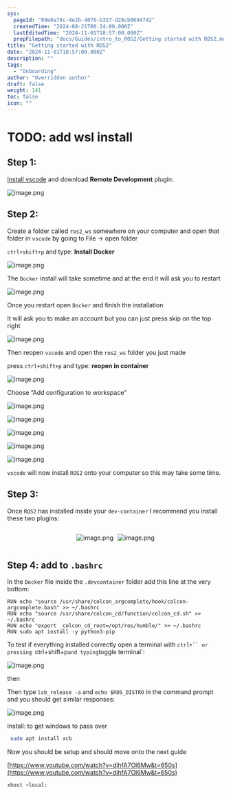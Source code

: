 ```yaml
---
sys:
  pageId: "89e0a78c-4e2b-4070-b327-d28cb0694742"
  createdTime: "2024-08-21T00:24:00.000Z"
  lastEditedTime: "2024-11-01T18:57:00.000Z"
  propFilepath: "docs/Guides/intro_to_ROS2/Getting started with ROS2.md"
title: "Getting started with ROS2"
date: "2024-11-01T18:57:00.000Z"
description: ""
tags:
  - "Onboarding"
author: "Overridden author"
draft: false
weight: 141
toc: false
icon: ""
---
```


# TODO: add wsl install

## Step 1:

[Install vscode](https://code.visualstudio.com/download) and download **Remote Development** plugin:

![image.png](https://prod-files-secure.s3.us-west-2.amazonaws.com/d518164a-d88e-44d1-a4ee-3adb3bd8bce0/efb52993-1881-4a40-b95e-6f020334f022/image.png?X-Amz-Algorithm=AWS4-HMAC-SHA256&X-Amz-Content-Sha256=UNSIGNED-PAYLOAD&X-Amz-Credential=ASIAZI2LB4665YA4WYWA%2F20250404%2Fus-west-2%2Fs3%2Faws4_request&X-Amz-Date=20250404T110737Z&X-Amz-Expires=3600&X-Amz-Security-Token=IQoJb3JpZ2luX2VjEJv%2F%2F%2F%2F%2F%2F%2F%2F%2F%2FwEaCXVzLXdlc3QtMiJGMEQCIGDB5cmFIqp9mNf%2F8hXwT7%2BYo%2FiJa1aF3h3qIQZ%2FBzp5AiAhN3fSErjOfm0J6d3zqP%2B9wVijgmAjcy8vs%2FBQsaz8mSr%2FAwgTEAAaDDYzNzQyMzE4MzgwNSIMYnqL5tGoxzCgXW7QKtwD%2BOPNfHizgLrTs%2FpQl1l4MIKA6PpL3YF%2B7XMRPd2LHYNVPwzML446ArXqefTdoTpaKgAA03CasBYOxyGuOjpmVsi7Fo2VS0hSP6c7Wh%2F%2FK3uR5m6VlLS%2BUald9cccAHQmNFtRbSOekeY4TsfaicuYL6nhiSzcn0iLHNsBW%2FYOXb%2BwHIoXVb159BaDC1aPlArTe9FIY3DaCVgPx1%2B9M6mX3%2BNocG3374JoInsMpd1gFSWbWUyBpEjqYua56noDC1HbpS0T4HDlZZDAdj089DaAE8bLasj8UOBgFYhIuC6nhWkmEZj23zp%2BD3nG%2FfcrHCZUlIsCIbmtvlRjF%2FsUedgKo8leI5PVzkavjzGU1h1dgOQc9882iw0%2Fq6O1Yhp7EK9W%2Bt%2FPaUM70SXjVOJ8iWv%2BxlinnWRz5WWPtUcaClZtFatOeZwnuXRRTTbWxZDTuzbEhY%2FyH5dsOhUp1EgU%2BmjATveXtDysHbpBXjPSLQBulSTnyy%2FN7BFTqEcXwb7WX%2Bd9wgY3ROzMYTMos01FxW0o%2BSXwewq9ZxvcQLonuFk69ynnhtrU6z3afBXfvviE6G%2FV7rRc2OgsNvd8iP2NiLvOotw0isYY9XOUqzFMREU06oF1jXzNEV%2BHsQx1y%2Fsw%2FOO%2BvwY6pgHGnqa%2BNZombhuinN4n9EZr4jjPLRGHuRrzrSKcB3LD5Nt7yDnq%2FwguYsci0cGMXtZKh%2FKyjscS5fHSSIt9Lkv1FIt0VRAHdzVlrQhDERIelwkMDDkd8W5mmRi9hNyyRAPTMfMzLeqMXrRRSAxitpzLPnaxk5vVTLXJDi%2BTO4od9IdFx8sBhlT1CgI4YRJis6FZi8j1baupEK4fTRBzLVCrRp2AuvHP&X-Amz-Signature=fffc2885be0dac9b95c9e92c2d29bca6b47e5544937c46cecdae3cb2148bfcb6&X-Amz-SignedHeaders=host&x-id=GetObject)

## Step 2:

Create a folder called `ros2_ws` somewhere on your computer and open that folder in `vscode` by going to File → open folder 

`ctrl+shift+p` and type: **Install Docker**

![image.png](https://prod-files-secure.s3.us-west-2.amazonaws.com/d518164a-d88e-44d1-a4ee-3adb3bd8bce0/2269dc0e-1cd5-47ff-bceb-c04ad9b2eab0/image.png?X-Amz-Algorithm=AWS4-HMAC-SHA256&X-Amz-Content-Sha256=UNSIGNED-PAYLOAD&X-Amz-Credential=ASIAZI2LB4665YA4WYWA%2F20250404%2Fus-west-2%2Fs3%2Faws4_request&X-Amz-Date=20250404T110737Z&X-Amz-Expires=3600&X-Amz-Security-Token=IQoJb3JpZ2luX2VjEJv%2F%2F%2F%2F%2F%2F%2F%2F%2F%2FwEaCXVzLXdlc3QtMiJGMEQCIGDB5cmFIqp9mNf%2F8hXwT7%2BYo%2FiJa1aF3h3qIQZ%2FBzp5AiAhN3fSErjOfm0J6d3zqP%2B9wVijgmAjcy8vs%2FBQsaz8mSr%2FAwgTEAAaDDYzNzQyMzE4MzgwNSIMYnqL5tGoxzCgXW7QKtwD%2BOPNfHizgLrTs%2FpQl1l4MIKA6PpL3YF%2B7XMRPd2LHYNVPwzML446ArXqefTdoTpaKgAA03CasBYOxyGuOjpmVsi7Fo2VS0hSP6c7Wh%2F%2FK3uR5m6VlLS%2BUald9cccAHQmNFtRbSOekeY4TsfaicuYL6nhiSzcn0iLHNsBW%2FYOXb%2BwHIoXVb159BaDC1aPlArTe9FIY3DaCVgPx1%2B9M6mX3%2BNocG3374JoInsMpd1gFSWbWUyBpEjqYua56noDC1HbpS0T4HDlZZDAdj089DaAE8bLasj8UOBgFYhIuC6nhWkmEZj23zp%2BD3nG%2FfcrHCZUlIsCIbmtvlRjF%2FsUedgKo8leI5PVzkavjzGU1h1dgOQc9882iw0%2Fq6O1Yhp7EK9W%2Bt%2FPaUM70SXjVOJ8iWv%2BxlinnWRz5WWPtUcaClZtFatOeZwnuXRRTTbWxZDTuzbEhY%2FyH5dsOhUp1EgU%2BmjATveXtDysHbpBXjPSLQBulSTnyy%2FN7BFTqEcXwb7WX%2Bd9wgY3ROzMYTMos01FxW0o%2BSXwewq9ZxvcQLonuFk69ynnhtrU6z3afBXfvviE6G%2FV7rRc2OgsNvd8iP2NiLvOotw0isYY9XOUqzFMREU06oF1jXzNEV%2BHsQx1y%2Fsw%2FOO%2BvwY6pgHGnqa%2BNZombhuinN4n9EZr4jjPLRGHuRrzrSKcB3LD5Nt7yDnq%2FwguYsci0cGMXtZKh%2FKyjscS5fHSSIt9Lkv1FIt0VRAHdzVlrQhDERIelwkMDDkd8W5mmRi9hNyyRAPTMfMzLeqMXrRRSAxitpzLPnaxk5vVTLXJDi%2BTO4od9IdFx8sBhlT1CgI4YRJis6FZi8j1baupEK4fTRBzLVCrRp2AuvHP&X-Amz-Signature=40ae67c0c658244c97c5990ab0e061c6334b1522a76be1e2d1f0092a4c811f2e&X-Amz-SignedHeaders=host&x-id=GetObject)

The `Docker` install will take sometime and at the end it will ask you to restart

![image.png](https://prod-files-secure.s3.us-west-2.amazonaws.com/d518164a-d88e-44d1-a4ee-3adb3bd8bce0/ed233f78-be33-4b1f-b89c-9c346c0e961e/image.png?X-Amz-Algorithm=AWS4-HMAC-SHA256&X-Amz-Content-Sha256=UNSIGNED-PAYLOAD&X-Amz-Credential=ASIAZI2LB4665YA4WYWA%2F20250404%2Fus-west-2%2Fs3%2Faws4_request&X-Amz-Date=20250404T110737Z&X-Amz-Expires=3600&X-Amz-Security-Token=IQoJb3JpZ2luX2VjEJv%2F%2F%2F%2F%2F%2F%2F%2F%2F%2FwEaCXVzLXdlc3QtMiJGMEQCIGDB5cmFIqp9mNf%2F8hXwT7%2BYo%2FiJa1aF3h3qIQZ%2FBzp5AiAhN3fSErjOfm0J6d3zqP%2B9wVijgmAjcy8vs%2FBQsaz8mSr%2FAwgTEAAaDDYzNzQyMzE4MzgwNSIMYnqL5tGoxzCgXW7QKtwD%2BOPNfHizgLrTs%2FpQl1l4MIKA6PpL3YF%2B7XMRPd2LHYNVPwzML446ArXqefTdoTpaKgAA03CasBYOxyGuOjpmVsi7Fo2VS0hSP6c7Wh%2F%2FK3uR5m6VlLS%2BUald9cccAHQmNFtRbSOekeY4TsfaicuYL6nhiSzcn0iLHNsBW%2FYOXb%2BwHIoXVb159BaDC1aPlArTe9FIY3DaCVgPx1%2B9M6mX3%2BNocG3374JoInsMpd1gFSWbWUyBpEjqYua56noDC1HbpS0T4HDlZZDAdj089DaAE8bLasj8UOBgFYhIuC6nhWkmEZj23zp%2BD3nG%2FfcrHCZUlIsCIbmtvlRjF%2FsUedgKo8leI5PVzkavjzGU1h1dgOQc9882iw0%2Fq6O1Yhp7EK9W%2Bt%2FPaUM70SXjVOJ8iWv%2BxlinnWRz5WWPtUcaClZtFatOeZwnuXRRTTbWxZDTuzbEhY%2FyH5dsOhUp1EgU%2BmjATveXtDysHbpBXjPSLQBulSTnyy%2FN7BFTqEcXwb7WX%2Bd9wgY3ROzMYTMos01FxW0o%2BSXwewq9ZxvcQLonuFk69ynnhtrU6z3afBXfvviE6G%2FV7rRc2OgsNvd8iP2NiLvOotw0isYY9XOUqzFMREU06oF1jXzNEV%2BHsQx1y%2Fsw%2FOO%2BvwY6pgHGnqa%2BNZombhuinN4n9EZr4jjPLRGHuRrzrSKcB3LD5Nt7yDnq%2FwguYsci0cGMXtZKh%2FKyjscS5fHSSIt9Lkv1FIt0VRAHdzVlrQhDERIelwkMDDkd8W5mmRi9hNyyRAPTMfMzLeqMXrRRSAxitpzLPnaxk5vVTLXJDi%2BTO4od9IdFx8sBhlT1CgI4YRJis6FZi8j1baupEK4fTRBzLVCrRp2AuvHP&X-Amz-Signature=3f26b8a506ef40e986272608573405d09e77202c187050ae2b01ab4d2ba16349&X-Amz-SignedHeaders=host&x-id=GetObject)

Once you restart open `Docker` and finish the installation

It will ask you to make an account but you can just press skip on the top right

![image.png](https://prod-files-secure.s3.us-west-2.amazonaws.com/d518164a-d88e-44d1-a4ee-3adb3bd8bce0/21010ad9-1659-4fd9-9f59-9932a09b2a3d/image.png?X-Amz-Algorithm=AWS4-HMAC-SHA256&X-Amz-Content-Sha256=UNSIGNED-PAYLOAD&X-Amz-Credential=ASIAZI2LB4665YA4WYWA%2F20250404%2Fus-west-2%2Fs3%2Faws4_request&X-Amz-Date=20250404T110737Z&X-Amz-Expires=3600&X-Amz-Security-Token=IQoJb3JpZ2luX2VjEJv%2F%2F%2F%2F%2F%2F%2F%2F%2F%2FwEaCXVzLXdlc3QtMiJGMEQCIGDB5cmFIqp9mNf%2F8hXwT7%2BYo%2FiJa1aF3h3qIQZ%2FBzp5AiAhN3fSErjOfm0J6d3zqP%2B9wVijgmAjcy8vs%2FBQsaz8mSr%2FAwgTEAAaDDYzNzQyMzE4MzgwNSIMYnqL5tGoxzCgXW7QKtwD%2BOPNfHizgLrTs%2FpQl1l4MIKA6PpL3YF%2B7XMRPd2LHYNVPwzML446ArXqefTdoTpaKgAA03CasBYOxyGuOjpmVsi7Fo2VS0hSP6c7Wh%2F%2FK3uR5m6VlLS%2BUald9cccAHQmNFtRbSOekeY4TsfaicuYL6nhiSzcn0iLHNsBW%2FYOXb%2BwHIoXVb159BaDC1aPlArTe9FIY3DaCVgPx1%2B9M6mX3%2BNocG3374JoInsMpd1gFSWbWUyBpEjqYua56noDC1HbpS0T4HDlZZDAdj089DaAE8bLasj8UOBgFYhIuC6nhWkmEZj23zp%2BD3nG%2FfcrHCZUlIsCIbmtvlRjF%2FsUedgKo8leI5PVzkavjzGU1h1dgOQc9882iw0%2Fq6O1Yhp7EK9W%2Bt%2FPaUM70SXjVOJ8iWv%2BxlinnWRz5WWPtUcaClZtFatOeZwnuXRRTTbWxZDTuzbEhY%2FyH5dsOhUp1EgU%2BmjATveXtDysHbpBXjPSLQBulSTnyy%2FN7BFTqEcXwb7WX%2Bd9wgY3ROzMYTMos01FxW0o%2BSXwewq9ZxvcQLonuFk69ynnhtrU6z3afBXfvviE6G%2FV7rRc2OgsNvd8iP2NiLvOotw0isYY9XOUqzFMREU06oF1jXzNEV%2BHsQx1y%2Fsw%2FOO%2BvwY6pgHGnqa%2BNZombhuinN4n9EZr4jjPLRGHuRrzrSKcB3LD5Nt7yDnq%2FwguYsci0cGMXtZKh%2FKyjscS5fHSSIt9Lkv1FIt0VRAHdzVlrQhDERIelwkMDDkd8W5mmRi9hNyyRAPTMfMzLeqMXrRRSAxitpzLPnaxk5vVTLXJDi%2BTO4od9IdFx8sBhlT1CgI4YRJis6FZi8j1baupEK4fTRBzLVCrRp2AuvHP&X-Amz-Signature=492a7abe8b450d4692e49912035d3dcebbac92178e906b66261cab9e7d9bca35&X-Amz-SignedHeaders=host&x-id=GetObject)

Then reopen `vscode` and open the `ros2_ws` folder you just made

press `ctrl+shift+p` and type: **reopen in container**

![image.png](https://prod-files-secure.s3.us-west-2.amazonaws.com/d518164a-d88e-44d1-a4ee-3adb3bd8bce0/4e93b8c2-41ad-488c-8095-c74205196118/image.png?X-Amz-Algorithm=AWS4-HMAC-SHA256&X-Amz-Content-Sha256=UNSIGNED-PAYLOAD&X-Amz-Credential=ASIAZI2LB4665YA4WYWA%2F20250404%2Fus-west-2%2Fs3%2Faws4_request&X-Amz-Date=20250404T110737Z&X-Amz-Expires=3600&X-Amz-Security-Token=IQoJb3JpZ2luX2VjEJv%2F%2F%2F%2F%2F%2F%2F%2F%2F%2FwEaCXVzLXdlc3QtMiJGMEQCIGDB5cmFIqp9mNf%2F8hXwT7%2BYo%2FiJa1aF3h3qIQZ%2FBzp5AiAhN3fSErjOfm0J6d3zqP%2B9wVijgmAjcy8vs%2FBQsaz8mSr%2FAwgTEAAaDDYzNzQyMzE4MzgwNSIMYnqL5tGoxzCgXW7QKtwD%2BOPNfHizgLrTs%2FpQl1l4MIKA6PpL3YF%2B7XMRPd2LHYNVPwzML446ArXqefTdoTpaKgAA03CasBYOxyGuOjpmVsi7Fo2VS0hSP6c7Wh%2F%2FK3uR5m6VlLS%2BUald9cccAHQmNFtRbSOekeY4TsfaicuYL6nhiSzcn0iLHNsBW%2FYOXb%2BwHIoXVb159BaDC1aPlArTe9FIY3DaCVgPx1%2B9M6mX3%2BNocG3374JoInsMpd1gFSWbWUyBpEjqYua56noDC1HbpS0T4HDlZZDAdj089DaAE8bLasj8UOBgFYhIuC6nhWkmEZj23zp%2BD3nG%2FfcrHCZUlIsCIbmtvlRjF%2FsUedgKo8leI5PVzkavjzGU1h1dgOQc9882iw0%2Fq6O1Yhp7EK9W%2Bt%2FPaUM70SXjVOJ8iWv%2BxlinnWRz5WWPtUcaClZtFatOeZwnuXRRTTbWxZDTuzbEhY%2FyH5dsOhUp1EgU%2BmjATveXtDysHbpBXjPSLQBulSTnyy%2FN7BFTqEcXwb7WX%2Bd9wgY3ROzMYTMos01FxW0o%2BSXwewq9ZxvcQLonuFk69ynnhtrU6z3afBXfvviE6G%2FV7rRc2OgsNvd8iP2NiLvOotw0isYY9XOUqzFMREU06oF1jXzNEV%2BHsQx1y%2Fsw%2FOO%2BvwY6pgHGnqa%2BNZombhuinN4n9EZr4jjPLRGHuRrzrSKcB3LD5Nt7yDnq%2FwguYsci0cGMXtZKh%2FKyjscS5fHSSIt9Lkv1FIt0VRAHdzVlrQhDERIelwkMDDkd8W5mmRi9hNyyRAPTMfMzLeqMXrRRSAxitpzLPnaxk5vVTLXJDi%2BTO4od9IdFx8sBhlT1CgI4YRJis6FZi8j1baupEK4fTRBzLVCrRp2AuvHP&X-Amz-Signature=ac84515ea57e70e336bbc97ca8d24ecdc4e60657c02cc9804d8aa1bbeaf3b2c8&X-Amz-SignedHeaders=host&x-id=GetObject)

Choose “Add configuration to workspace”

![image.png](https://prod-files-secure.s3.us-west-2.amazonaws.com/d518164a-d88e-44d1-a4ee-3adb3bd8bce0/9560b282-5060-4989-ba37-97e7b2c22476/image.png?X-Amz-Algorithm=AWS4-HMAC-SHA256&X-Amz-Content-Sha256=UNSIGNED-PAYLOAD&X-Amz-Credential=ASIAZI2LB4665YA4WYWA%2F20250404%2Fus-west-2%2Fs3%2Faws4_request&X-Amz-Date=20250404T110737Z&X-Amz-Expires=3600&X-Amz-Security-Token=IQoJb3JpZ2luX2VjEJv%2F%2F%2F%2F%2F%2F%2F%2F%2F%2FwEaCXVzLXdlc3QtMiJGMEQCIGDB5cmFIqp9mNf%2F8hXwT7%2BYo%2FiJa1aF3h3qIQZ%2FBzp5AiAhN3fSErjOfm0J6d3zqP%2B9wVijgmAjcy8vs%2FBQsaz8mSr%2FAwgTEAAaDDYzNzQyMzE4MzgwNSIMYnqL5tGoxzCgXW7QKtwD%2BOPNfHizgLrTs%2FpQl1l4MIKA6PpL3YF%2B7XMRPd2LHYNVPwzML446ArXqefTdoTpaKgAA03CasBYOxyGuOjpmVsi7Fo2VS0hSP6c7Wh%2F%2FK3uR5m6VlLS%2BUald9cccAHQmNFtRbSOekeY4TsfaicuYL6nhiSzcn0iLHNsBW%2FYOXb%2BwHIoXVb159BaDC1aPlArTe9FIY3DaCVgPx1%2B9M6mX3%2BNocG3374JoInsMpd1gFSWbWUyBpEjqYua56noDC1HbpS0T4HDlZZDAdj089DaAE8bLasj8UOBgFYhIuC6nhWkmEZj23zp%2BD3nG%2FfcrHCZUlIsCIbmtvlRjF%2FsUedgKo8leI5PVzkavjzGU1h1dgOQc9882iw0%2Fq6O1Yhp7EK9W%2Bt%2FPaUM70SXjVOJ8iWv%2BxlinnWRz5WWPtUcaClZtFatOeZwnuXRRTTbWxZDTuzbEhY%2FyH5dsOhUp1EgU%2BmjATveXtDysHbpBXjPSLQBulSTnyy%2FN7BFTqEcXwb7WX%2Bd9wgY3ROzMYTMos01FxW0o%2BSXwewq9ZxvcQLonuFk69ynnhtrU6z3afBXfvviE6G%2FV7rRc2OgsNvd8iP2NiLvOotw0isYY9XOUqzFMREU06oF1jXzNEV%2BHsQx1y%2Fsw%2FOO%2BvwY6pgHGnqa%2BNZombhuinN4n9EZr4jjPLRGHuRrzrSKcB3LD5Nt7yDnq%2FwguYsci0cGMXtZKh%2FKyjscS5fHSSIt9Lkv1FIt0VRAHdzVlrQhDERIelwkMDDkd8W5mmRi9hNyyRAPTMfMzLeqMXrRRSAxitpzLPnaxk5vVTLXJDi%2BTO4od9IdFx8sBhlT1CgI4YRJis6FZi8j1baupEK4fTRBzLVCrRp2AuvHP&X-Amz-Signature=3689fce110f6561b6b7fdc5330bcd0e5e10edd40fea8b77216b5b80fec016387&X-Amz-SignedHeaders=host&x-id=GetObject)

![image.png](https://prod-files-secure.s3.us-west-2.amazonaws.com/d518164a-d88e-44d1-a4ee-3adb3bd8bce0/2ee63f81-886b-48e8-a553-dc6e5eac99e4/image.png?X-Amz-Algorithm=AWS4-HMAC-SHA256&X-Amz-Content-Sha256=UNSIGNED-PAYLOAD&X-Amz-Credential=ASIAZI2LB4665YA4WYWA%2F20250404%2Fus-west-2%2Fs3%2Faws4_request&X-Amz-Date=20250404T110737Z&X-Amz-Expires=3600&X-Amz-Security-Token=IQoJb3JpZ2luX2VjEJv%2F%2F%2F%2F%2F%2F%2F%2F%2F%2FwEaCXVzLXdlc3QtMiJGMEQCIGDB5cmFIqp9mNf%2F8hXwT7%2BYo%2FiJa1aF3h3qIQZ%2FBzp5AiAhN3fSErjOfm0J6d3zqP%2B9wVijgmAjcy8vs%2FBQsaz8mSr%2FAwgTEAAaDDYzNzQyMzE4MzgwNSIMYnqL5tGoxzCgXW7QKtwD%2BOPNfHizgLrTs%2FpQl1l4MIKA6PpL3YF%2B7XMRPd2LHYNVPwzML446ArXqefTdoTpaKgAA03CasBYOxyGuOjpmVsi7Fo2VS0hSP6c7Wh%2F%2FK3uR5m6VlLS%2BUald9cccAHQmNFtRbSOekeY4TsfaicuYL6nhiSzcn0iLHNsBW%2FYOXb%2BwHIoXVb159BaDC1aPlArTe9FIY3DaCVgPx1%2B9M6mX3%2BNocG3374JoInsMpd1gFSWbWUyBpEjqYua56noDC1HbpS0T4HDlZZDAdj089DaAE8bLasj8UOBgFYhIuC6nhWkmEZj23zp%2BD3nG%2FfcrHCZUlIsCIbmtvlRjF%2FsUedgKo8leI5PVzkavjzGU1h1dgOQc9882iw0%2Fq6O1Yhp7EK9W%2Bt%2FPaUM70SXjVOJ8iWv%2BxlinnWRz5WWPtUcaClZtFatOeZwnuXRRTTbWxZDTuzbEhY%2FyH5dsOhUp1EgU%2BmjATveXtDysHbpBXjPSLQBulSTnyy%2FN7BFTqEcXwb7WX%2Bd9wgY3ROzMYTMos01FxW0o%2BSXwewq9ZxvcQLonuFk69ynnhtrU6z3afBXfvviE6G%2FV7rRc2OgsNvd8iP2NiLvOotw0isYY9XOUqzFMREU06oF1jXzNEV%2BHsQx1y%2Fsw%2FOO%2BvwY6pgHGnqa%2BNZombhuinN4n9EZr4jjPLRGHuRrzrSKcB3LD5Nt7yDnq%2FwguYsci0cGMXtZKh%2FKyjscS5fHSSIt9Lkv1FIt0VRAHdzVlrQhDERIelwkMDDkd8W5mmRi9hNyyRAPTMfMzLeqMXrRRSAxitpzLPnaxk5vVTLXJDi%2BTO4od9IdFx8sBhlT1CgI4YRJis6FZi8j1baupEK4fTRBzLVCrRp2AuvHP&X-Amz-Signature=25b4fcd2863094286df65bbf85e0d852ca9e4577fce978814da1974aafd905a5&X-Amz-SignedHeaders=host&x-id=GetObject)

![image.png](https://prod-files-secure.s3.us-west-2.amazonaws.com/d518164a-d88e-44d1-a4ee-3adb3bd8bce0/ae1580b2-b048-407e-aed9-b584224a7a04/image.png?X-Amz-Algorithm=AWS4-HMAC-SHA256&X-Amz-Content-Sha256=UNSIGNED-PAYLOAD&X-Amz-Credential=ASIAZI2LB4665YA4WYWA%2F20250404%2Fus-west-2%2Fs3%2Faws4_request&X-Amz-Date=20250404T110737Z&X-Amz-Expires=3600&X-Amz-Security-Token=IQoJb3JpZ2luX2VjEJv%2F%2F%2F%2F%2F%2F%2F%2F%2F%2FwEaCXVzLXdlc3QtMiJGMEQCIGDB5cmFIqp9mNf%2F8hXwT7%2BYo%2FiJa1aF3h3qIQZ%2FBzp5AiAhN3fSErjOfm0J6d3zqP%2B9wVijgmAjcy8vs%2FBQsaz8mSr%2FAwgTEAAaDDYzNzQyMzE4MzgwNSIMYnqL5tGoxzCgXW7QKtwD%2BOPNfHizgLrTs%2FpQl1l4MIKA6PpL3YF%2B7XMRPd2LHYNVPwzML446ArXqefTdoTpaKgAA03CasBYOxyGuOjpmVsi7Fo2VS0hSP6c7Wh%2F%2FK3uR5m6VlLS%2BUald9cccAHQmNFtRbSOekeY4TsfaicuYL6nhiSzcn0iLHNsBW%2FYOXb%2BwHIoXVb159BaDC1aPlArTe9FIY3DaCVgPx1%2B9M6mX3%2BNocG3374JoInsMpd1gFSWbWUyBpEjqYua56noDC1HbpS0T4HDlZZDAdj089DaAE8bLasj8UOBgFYhIuC6nhWkmEZj23zp%2BD3nG%2FfcrHCZUlIsCIbmtvlRjF%2FsUedgKo8leI5PVzkavjzGU1h1dgOQc9882iw0%2Fq6O1Yhp7EK9W%2Bt%2FPaUM70SXjVOJ8iWv%2BxlinnWRz5WWPtUcaClZtFatOeZwnuXRRTTbWxZDTuzbEhY%2FyH5dsOhUp1EgU%2BmjATveXtDysHbpBXjPSLQBulSTnyy%2FN7BFTqEcXwb7WX%2Bd9wgY3ROzMYTMos01FxW0o%2BSXwewq9ZxvcQLonuFk69ynnhtrU6z3afBXfvviE6G%2FV7rRc2OgsNvd8iP2NiLvOotw0isYY9XOUqzFMREU06oF1jXzNEV%2BHsQx1y%2Fsw%2FOO%2BvwY6pgHGnqa%2BNZombhuinN4n9EZr4jjPLRGHuRrzrSKcB3LD5Nt7yDnq%2FwguYsci0cGMXtZKh%2FKyjscS5fHSSIt9Lkv1FIt0VRAHdzVlrQhDERIelwkMDDkd8W5mmRi9hNyyRAPTMfMzLeqMXrRRSAxitpzLPnaxk5vVTLXJDi%2BTO4od9IdFx8sBhlT1CgI4YRJis6FZi8j1baupEK4fTRBzLVCrRp2AuvHP&X-Amz-Signature=b87b2a2995e9f631348d23e86c62af239f7fb990a83ceb369950ff515cbf2666&X-Amz-SignedHeaders=host&x-id=GetObject)

![image.png](https://prod-files-secure.s3.us-west-2.amazonaws.com/d518164a-d88e-44d1-a4ee-3adb3bd8bce0/53255b28-f75e-430f-b9e3-c0ac8577e42b/image.png?X-Amz-Algorithm=AWS4-HMAC-SHA256&X-Amz-Content-Sha256=UNSIGNED-PAYLOAD&X-Amz-Credential=ASIAZI2LB4665YA4WYWA%2F20250404%2Fus-west-2%2Fs3%2Faws4_request&X-Amz-Date=20250404T110737Z&X-Amz-Expires=3600&X-Amz-Security-Token=IQoJb3JpZ2luX2VjEJv%2F%2F%2F%2F%2F%2F%2F%2F%2F%2FwEaCXVzLXdlc3QtMiJGMEQCIGDB5cmFIqp9mNf%2F8hXwT7%2BYo%2FiJa1aF3h3qIQZ%2FBzp5AiAhN3fSErjOfm0J6d3zqP%2B9wVijgmAjcy8vs%2FBQsaz8mSr%2FAwgTEAAaDDYzNzQyMzE4MzgwNSIMYnqL5tGoxzCgXW7QKtwD%2BOPNfHizgLrTs%2FpQl1l4MIKA6PpL3YF%2B7XMRPd2LHYNVPwzML446ArXqefTdoTpaKgAA03CasBYOxyGuOjpmVsi7Fo2VS0hSP6c7Wh%2F%2FK3uR5m6VlLS%2BUald9cccAHQmNFtRbSOekeY4TsfaicuYL6nhiSzcn0iLHNsBW%2FYOXb%2BwHIoXVb159BaDC1aPlArTe9FIY3DaCVgPx1%2B9M6mX3%2BNocG3374JoInsMpd1gFSWbWUyBpEjqYua56noDC1HbpS0T4HDlZZDAdj089DaAE8bLasj8UOBgFYhIuC6nhWkmEZj23zp%2BD3nG%2FfcrHCZUlIsCIbmtvlRjF%2FsUedgKo8leI5PVzkavjzGU1h1dgOQc9882iw0%2Fq6O1Yhp7EK9W%2Bt%2FPaUM70SXjVOJ8iWv%2BxlinnWRz5WWPtUcaClZtFatOeZwnuXRRTTbWxZDTuzbEhY%2FyH5dsOhUp1EgU%2BmjATveXtDysHbpBXjPSLQBulSTnyy%2FN7BFTqEcXwb7WX%2Bd9wgY3ROzMYTMos01FxW0o%2BSXwewq9ZxvcQLonuFk69ynnhtrU6z3afBXfvviE6G%2FV7rRc2OgsNvd8iP2NiLvOotw0isYY9XOUqzFMREU06oF1jXzNEV%2BHsQx1y%2Fsw%2FOO%2BvwY6pgHGnqa%2BNZombhuinN4n9EZr4jjPLRGHuRrzrSKcB3LD5Nt7yDnq%2FwguYsci0cGMXtZKh%2FKyjscS5fHSSIt9Lkv1FIt0VRAHdzVlrQhDERIelwkMDDkd8W5mmRi9hNyyRAPTMfMzLeqMXrRRSAxitpzLPnaxk5vVTLXJDi%2BTO4od9IdFx8sBhlT1CgI4YRJis6FZi8j1baupEK4fTRBzLVCrRp2AuvHP&X-Amz-Signature=a73ba690702e63ec3de957192bfcf3dc62822fa3ff142276205dad5a1cd91865&X-Amz-SignedHeaders=host&x-id=GetObject)

![image.png](https://prod-files-secure.s3.us-west-2.amazonaws.com/d518164a-d88e-44d1-a4ee-3adb3bd8bce0/7c562767-5af9-4ffb-97d1-327bcdf4ee00/image.png?X-Amz-Algorithm=AWS4-HMAC-SHA256&X-Amz-Content-Sha256=UNSIGNED-PAYLOAD&X-Amz-Credential=ASIAZI2LB4665YA4WYWA%2F20250404%2Fus-west-2%2Fs3%2Faws4_request&X-Amz-Date=20250404T110737Z&X-Amz-Expires=3600&X-Amz-Security-Token=IQoJb3JpZ2luX2VjEJv%2F%2F%2F%2F%2F%2F%2F%2F%2F%2FwEaCXVzLXdlc3QtMiJGMEQCIGDB5cmFIqp9mNf%2F8hXwT7%2BYo%2FiJa1aF3h3qIQZ%2FBzp5AiAhN3fSErjOfm0J6d3zqP%2B9wVijgmAjcy8vs%2FBQsaz8mSr%2FAwgTEAAaDDYzNzQyMzE4MzgwNSIMYnqL5tGoxzCgXW7QKtwD%2BOPNfHizgLrTs%2FpQl1l4MIKA6PpL3YF%2B7XMRPd2LHYNVPwzML446ArXqefTdoTpaKgAA03CasBYOxyGuOjpmVsi7Fo2VS0hSP6c7Wh%2F%2FK3uR5m6VlLS%2BUald9cccAHQmNFtRbSOekeY4TsfaicuYL6nhiSzcn0iLHNsBW%2FYOXb%2BwHIoXVb159BaDC1aPlArTe9FIY3DaCVgPx1%2B9M6mX3%2BNocG3374JoInsMpd1gFSWbWUyBpEjqYua56noDC1HbpS0T4HDlZZDAdj089DaAE8bLasj8UOBgFYhIuC6nhWkmEZj23zp%2BD3nG%2FfcrHCZUlIsCIbmtvlRjF%2FsUedgKo8leI5PVzkavjzGU1h1dgOQc9882iw0%2Fq6O1Yhp7EK9W%2Bt%2FPaUM70SXjVOJ8iWv%2BxlinnWRz5WWPtUcaClZtFatOeZwnuXRRTTbWxZDTuzbEhY%2FyH5dsOhUp1EgU%2BmjATveXtDysHbpBXjPSLQBulSTnyy%2FN7BFTqEcXwb7WX%2Bd9wgY3ROzMYTMos01FxW0o%2BSXwewq9ZxvcQLonuFk69ynnhtrU6z3afBXfvviE6G%2FV7rRc2OgsNvd8iP2NiLvOotw0isYY9XOUqzFMREU06oF1jXzNEV%2BHsQx1y%2Fsw%2FOO%2BvwY6pgHGnqa%2BNZombhuinN4n9EZr4jjPLRGHuRrzrSKcB3LD5Nt7yDnq%2FwguYsci0cGMXtZKh%2FKyjscS5fHSSIt9Lkv1FIt0VRAHdzVlrQhDERIelwkMDDkd8W5mmRi9hNyyRAPTMfMzLeqMXrRRSAxitpzLPnaxk5vVTLXJDi%2BTO4od9IdFx8sBhlT1CgI4YRJis6FZi8j1baupEK4fTRBzLVCrRp2AuvHP&X-Amz-Signature=1bae4fd2dfae5d50193df8b58d6a218e7c2288197c13dc4bb80d4bf67844a5a7&X-Amz-SignedHeaders=host&x-id=GetObject)

`vscode` will now install `ROS2` onto your computer so this may take some time.

## Step 3:

Once `ROS2` has installed inside your `dev-container` I recommend you install these two plugins:

<div style="display: flex;flex-direction: row; column-gap:10px; max-width: 630px;justify-content: center;">
<div>

![image.png](https://prod-files-secure.s3.us-west-2.amazonaws.com/d518164a-d88e-44d1-a4ee-3adb3bd8bce0/3fc3d550-5a54-4ba1-ba6b-faa01cdb7369/image.png?X-Amz-Algorithm=AWS4-HMAC-SHA256&X-Amz-Content-Sha256=UNSIGNED-PAYLOAD&X-Amz-Credential=ASIAZI2LB4662NQ2NUAM%2F20250404%2Fus-west-2%2Fs3%2Faws4_request&X-Amz-Date=20250404T110742Z&X-Amz-Expires=3600&X-Amz-Security-Token=IQoJb3JpZ2luX2VjEJv%2F%2F%2F%2F%2F%2F%2F%2F%2F%2FwEaCXVzLXdlc3QtMiJHMEUCIBBRR9bcaE2aQ4w%2F5aCDxh40Jm%2FxJJV8bhnzyQZWIefUAiEAi3S6x7d11zVQKCbCzg9OjrIoSRj7fBhLdlv8KH4S60sq%2FwMIExAAGgw2Mzc0MjMxODM4MDUiDCx%2B3ZsygwcswzesqircA5FwW%2B0ErFcZoNXpiFUqk9UCHksM%2BCoMXU9BShQcqZUEaToc5dFh4P11mqIeAbpoIl%2FHILq7JthZ0vdsoWTE18nJVi0D2QrtPvFImcHPBNl9Fug2D0RAGMZHBNhZwUl9xt7HNlztekrv3EHI%2FoUAWLs9be%2FN0jIN92P6AaTj4YIVFUWFIaiHci8y8WTv1mcCL0dXLHJHXShDXuteWZ4J%2BbSI1Txzx7tySGA1gUdDpb5KCsJEVC98LYtltvQjMhxuEJ%2F5rJUwTUoTxP7J4MaOhqWVAwaU086GaKSuqrtUwLjAZ1as3yvgPI986sZABvJa3gzA5d5wky75XDuRA%2FUw96C13Zmzk8%2BUgAb5tywbdGTSct92nl6i17B2Zdqeuwf5xef2rgeAv%2FZZ7IqZF9896NXnz6zw3lKyGJnlkuVvwbln4l73YrA90SZrjPUhwem1FLbaQ47cQlBC8UWMpRhyJ2Ird18o5wg6wEiu7Rk4QnX6Tk5r%2FyfkHbxMUZOiTLR%2F3vEF8t6YrOOoSFMmATLi94rsd6GFD%2FBQjo8WAVpsvk8ygWqRRzY85chlOjUuXlE9liR%2FgCD9TYVHOo3dqiV3YneCgyU4th4tXS6offNcispTgICsI8FNwY5qlUcaMPLjvr8GOqUBnZYxW7%2F38oXJXmPINNmCt0YrpLdo7BLpiFmC%2BS72vkv14TOBbMfDhsgmvXPvNVeySuv9X3rhZyIwTx%2BmcH2vThVtQqN5oYhXGw0n%2FaR45LE%2BtksWWk0PBGgbcVw1cNwNN4YyTGWOJIaY9wUQ9wTKgUSc89nsjB4IhA8S8BtdkYvk%2Bu8cWaIMMaFSiXZkmWOMHCULDrIM4jNs7nkoxgjNFS5np4sf&X-Amz-Signature=e4fa749511d2a6e6dd5b8da4f5ebcb4adbfc1204edad8bf062563dc7ac7862d6&X-Amz-SignedHeaders=host&x-id=GetObject)

</div>
<div>

![image.png](https://prod-files-secure.s3.us-west-2.amazonaws.com/d518164a-d88e-44d1-a4ee-3adb3bd8bce0/d994cc66-13c2-4093-a5a3-f84cf4601a82/image.png?X-Amz-Algorithm=AWS4-HMAC-SHA256&X-Amz-Content-Sha256=UNSIGNED-PAYLOAD&X-Amz-Credential=ASIAZI2LB4662I6TC7NZ%2F20250404%2Fus-west-2%2Fs3%2Faws4_request&X-Amz-Date=20250404T110742Z&X-Amz-Expires=3600&X-Amz-Security-Token=IQoJb3JpZ2luX2VjEJv%2F%2F%2F%2F%2F%2F%2F%2F%2F%2FwEaCXVzLXdlc3QtMiJGMEQCIHei705pn%2BcT7gmoALJPydz8dppmxmQ4GmoGcOHqVvFlAiAqia%2BikxqE95Et0jKWfwW6d9VgPLvZBFnEZ8USTJFsuSr%2FAwgTEAAaDDYzNzQyMzE4MzgwNSIM%2Btt3OKtD9ne5H4mOKtwDtogHFIRihG2MmUSEyL0yozU%2BJ3ymZAG%2FPB1dAc9LKOubkiUjju0W2nnYHptNSlYqcx52Cf3PjSAEsELak7toT4A%2BLaR5fp7AUbSGcA5oPZL7kcQCOnS9GDjhaITRznwjkn4I7bHZ7CzbHhZXHc1epNJe1dTNZp%2BxvQrQNCJhS3J97lkOEm071LXdqncU4JBJedHBbpO%2BH60bnQ6Mamae5Y%2FHJlAknsqGH2OnPpCEcwws5fiWVNU4DscOLmDNQ6hgfOt3c94IycM4yRs1c6CJtEtvT5a%2Bhywez2pNTCUrQ5TOxNhK8y8FfUg2z%2F6GxWrrkMn1YBnkhFxE8WXjKDRKJQQXZxfVwQuUz83tulaBAdjNwuR%2FxLOjvP%2FutY%2F7g83c2UVxB2Jd5ETwggvY4fU3%2FxEKipXpsZBm99tovGRWGSw%2BX6OqRRViio%2BX0oZeqt9VmY5LdDJ8UGc0kabZNEs2%2BGYItmcVkcaqOHq3R%2BFSTw06tq7q9P9rYlksNubbkQJWJKE0z7qTtnx3lk7CVcE%2FySiA3a3PpbnfJeGStlF72tNTjaOrMSF4I9z0JP%2Byy5rlPj0en44AEcRPyUpGdd1ABt7JgFyv1Ut%2FIy2ENmJtRGvRJ6q8F3iMvt0lhfww5OO%2BvwY6pgFP2V2vGSeXzet2vmhFkht5AmuaaRgPE9z8z2XakoSwFwIDlIlO12RMxxjjlEj%2BMoT2yyo73PLAs5MEZ7QrE0Y9QBcDFMax1Q0Eu5YjP%2BBiqXaVpkLV77uki2UIFuF2B1pHybXuYkk4KELCCyYtUZO5qeTAPnJuj4CZF%2FEl1TdVXt3o2iWUyeu%2FoxInQ25wrSvgVjhHrf3hPWGLCNPuHe4jqkpMXBin&X-Amz-Signature=c171907ff13aec1f19503928e084d5aa4c2621193dac1bc6d1679efb4e5c5f8d&X-Amz-SignedHeaders=host&x-id=GetObject)

</div>
</div>

## Step 4: add to `.bashrc`

In the `Docker` file inside the `.devcontainer` folder add this line at the very bottom: 

```docker
RUN echo "source /usr/share/colcon_argcomplete/hook/colcon-argcomplete.bash" >> ~/.bashrc
RUN echo "source /usr/share/colcon_cd/function/colcon_cd.sh" >> ~/.bashrc
RUN echo "export _colcon_cd_root=/opt/ros/humble/" >> ~/.bashrc
RUN sudo apt install -y python3-pip 
```

To test if everything installed correctly open a terminal with `ctrl+`` or pressing `ctrl+shift+p` and typing `toggle terminal`:

![image.png](https://prod-files-secure.s3.us-west-2.amazonaws.com/d518164a-d88e-44d1-a4ee-3adb3bd8bce0/6a4943d8-b04e-4c02-9a58-775f3384d1a5/image.png?X-Amz-Algorithm=AWS4-HMAC-SHA256&X-Amz-Content-Sha256=UNSIGNED-PAYLOAD&X-Amz-Credential=ASIAZI2LB4665YA4WYWA%2F20250404%2Fus-west-2%2Fs3%2Faws4_request&X-Amz-Date=20250404T110737Z&X-Amz-Expires=3600&X-Amz-Security-Token=IQoJb3JpZ2luX2VjEJv%2F%2F%2F%2F%2F%2F%2F%2F%2F%2FwEaCXVzLXdlc3QtMiJGMEQCIGDB5cmFIqp9mNf%2F8hXwT7%2BYo%2FiJa1aF3h3qIQZ%2FBzp5AiAhN3fSErjOfm0J6d3zqP%2B9wVijgmAjcy8vs%2FBQsaz8mSr%2FAwgTEAAaDDYzNzQyMzE4MzgwNSIMYnqL5tGoxzCgXW7QKtwD%2BOPNfHizgLrTs%2FpQl1l4MIKA6PpL3YF%2B7XMRPd2LHYNVPwzML446ArXqefTdoTpaKgAA03CasBYOxyGuOjpmVsi7Fo2VS0hSP6c7Wh%2F%2FK3uR5m6VlLS%2BUald9cccAHQmNFtRbSOekeY4TsfaicuYL6nhiSzcn0iLHNsBW%2FYOXb%2BwHIoXVb159BaDC1aPlArTe9FIY3DaCVgPx1%2B9M6mX3%2BNocG3374JoInsMpd1gFSWbWUyBpEjqYua56noDC1HbpS0T4HDlZZDAdj089DaAE8bLasj8UOBgFYhIuC6nhWkmEZj23zp%2BD3nG%2FfcrHCZUlIsCIbmtvlRjF%2FsUedgKo8leI5PVzkavjzGU1h1dgOQc9882iw0%2Fq6O1Yhp7EK9W%2Bt%2FPaUM70SXjVOJ8iWv%2BxlinnWRz5WWPtUcaClZtFatOeZwnuXRRTTbWxZDTuzbEhY%2FyH5dsOhUp1EgU%2BmjATveXtDysHbpBXjPSLQBulSTnyy%2FN7BFTqEcXwb7WX%2Bd9wgY3ROzMYTMos01FxW0o%2BSXwewq9ZxvcQLonuFk69ynnhtrU6z3afBXfvviE6G%2FV7rRc2OgsNvd8iP2NiLvOotw0isYY9XOUqzFMREU06oF1jXzNEV%2BHsQx1y%2Fsw%2FOO%2BvwY6pgHGnqa%2BNZombhuinN4n9EZr4jjPLRGHuRrzrSKcB3LD5Nt7yDnq%2FwguYsci0cGMXtZKh%2FKyjscS5fHSSIt9Lkv1FIt0VRAHdzVlrQhDERIelwkMDDkd8W5mmRi9hNyyRAPTMfMzLeqMXrRRSAxitpzLPnaxk5vVTLXJDi%2BTO4od9IdFx8sBhlT1CgI4YRJis6FZi8j1baupEK4fTRBzLVCrRp2AuvHP&X-Amz-Signature=9d849bb4f07aff03957b7a1600a02aef74f36fa906a500ed78890d4ce0530a62&X-Amz-SignedHeaders=host&x-id=GetObject)

then 

Then type `lsb_release -a` and `echo $ROS_DISTRO` in the command prompt and you should get similar responses:

![image.png](https://prod-files-secure.s3.us-west-2.amazonaws.com/d518164a-d88e-44d1-a4ee-3adb3bd8bce0/3e635dec-a805-4e85-8b9e-d000e5b71a4e/image.png?X-Amz-Algorithm=AWS4-HMAC-SHA256&X-Amz-Content-Sha256=UNSIGNED-PAYLOAD&X-Amz-Credential=ASIAZI2LB4665YA4WYWA%2F20250404%2Fus-west-2%2Fs3%2Faws4_request&X-Amz-Date=20250404T110737Z&X-Amz-Expires=3600&X-Amz-Security-Token=IQoJb3JpZ2luX2VjEJv%2F%2F%2F%2F%2F%2F%2F%2F%2F%2FwEaCXVzLXdlc3QtMiJGMEQCIGDB5cmFIqp9mNf%2F8hXwT7%2BYo%2FiJa1aF3h3qIQZ%2FBzp5AiAhN3fSErjOfm0J6d3zqP%2B9wVijgmAjcy8vs%2FBQsaz8mSr%2FAwgTEAAaDDYzNzQyMzE4MzgwNSIMYnqL5tGoxzCgXW7QKtwD%2BOPNfHizgLrTs%2FpQl1l4MIKA6PpL3YF%2B7XMRPd2LHYNVPwzML446ArXqefTdoTpaKgAA03CasBYOxyGuOjpmVsi7Fo2VS0hSP6c7Wh%2F%2FK3uR5m6VlLS%2BUald9cccAHQmNFtRbSOekeY4TsfaicuYL6nhiSzcn0iLHNsBW%2FYOXb%2BwHIoXVb159BaDC1aPlArTe9FIY3DaCVgPx1%2B9M6mX3%2BNocG3374JoInsMpd1gFSWbWUyBpEjqYua56noDC1HbpS0T4HDlZZDAdj089DaAE8bLasj8UOBgFYhIuC6nhWkmEZj23zp%2BD3nG%2FfcrHCZUlIsCIbmtvlRjF%2FsUedgKo8leI5PVzkavjzGU1h1dgOQc9882iw0%2Fq6O1Yhp7EK9W%2Bt%2FPaUM70SXjVOJ8iWv%2BxlinnWRz5WWPtUcaClZtFatOeZwnuXRRTTbWxZDTuzbEhY%2FyH5dsOhUp1EgU%2BmjATveXtDysHbpBXjPSLQBulSTnyy%2FN7BFTqEcXwb7WX%2Bd9wgY3ROzMYTMos01FxW0o%2BSXwewq9ZxvcQLonuFk69ynnhtrU6z3afBXfvviE6G%2FV7rRc2OgsNvd8iP2NiLvOotw0isYY9XOUqzFMREU06oF1jXzNEV%2BHsQx1y%2Fsw%2FOO%2BvwY6pgHGnqa%2BNZombhuinN4n9EZr4jjPLRGHuRrzrSKcB3LD5Nt7yDnq%2FwguYsci0cGMXtZKh%2FKyjscS5fHSSIt9Lkv1FIt0VRAHdzVlrQhDERIelwkMDDkd8W5mmRi9hNyyRAPTMfMzLeqMXrRRSAxitpzLPnaxk5vVTLXJDi%2BTO4od9IdFx8sBhlT1CgI4YRJis6FZi8j1baupEK4fTRBzLVCrRp2AuvHP&X-Amz-Signature=58323494a4ea22b9eef71a7be81fb0ca4cf2741543a707bb529f6f7ed9f4e8c7&X-Amz-SignedHeaders=host&x-id=GetObject)

Install:  to get windows to pass over

```bash
 sudo apt install xcb
```

Now you should be setup and should move onto the next guide 

[https://www.youtube.com/watch?v=dihfA7Ol6Mw&t=650s](https://www.youtube.com/watch?v=dihfA7Ol6Mw&t=650s)

```python
xhost +local:
```
